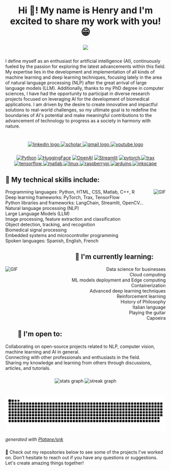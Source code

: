 <h1 align="center">Hi 👋! My name is Henry and I'm excited to share my work with you! 😁</h1>

###

<div align="center">
  <img height="130" src="https://user-images.githubusercontent.com/74038190/241765440-80728820-e06b-4f96-9c9e-9df46f0cc0a5.gif"  />
</div>

###

I define myself as an enthusiast for artificial intelligence (AI), continuously fueled by the passion for exploring the latest advancements within this field. My expertise lies in the development and implementation of all kinds of machine learning and deep learning techniques, focusing lately in the area of natural language processing (NLP) after the great arrival of large language models (LLM). Additionally, thanks to my PhD degree in computer sciences, I have had the opportunity to participat in diverse research projects focused on leveraging AI for the development of biomedical applications. I am driven by the desire to create innovative and impactful solutions to real-world challenges, so my ultimate goal is to redefine the boundaries of AI's potential and make meaningful contributions to the advancement of technology to progress as a society in harmony with nature.

###

<br clear="both">
<div align="center">
  <a href="https://www.linkedin.com/in/henry-areiza-a3692b114/" target="_blank">
    <img src="https://img.shields.io/static/v1?message=LinkedIn&logo=linkedin&label=&color=0077B5&logoColor=white&labelColor=&style=for-the-badge" height="35" alt="linkedin logo"  />
  </a>
  <a href="https://scholar.google.es/citations?user=ZbYnd0cAAAAJ&hl" target="_blank">
    <img src="https://img.shields.io/static/v1?message=Scholar&label=&color=4285F4&logoColor=white&labelColor=&style=for-the-badge" height="35" alt="scholar"  />
  </a>
  <a href="mailto:henryareiza2493@gmail.com" target="_blank">
    <img src="https://img.shields.io/static/v1?message=GMAIL&logo=gmail&label=&color=D14836&logoColor=white&labelColor=&style=for-the-badge" height="35" alt="gmail logo"  />
  </a>
  <a href="https://www.youtube.com/channel/UCbPuDEcfkkhhtJteopKxsXw" target="_blank">
    <img src="https://img.shields.io/static/v1?message=Youtube&logo=youtube&label=&color=FF0000&logoColor=white&labelColor=&style=for-the-badge" height="35" alt="youtube logo"  />
  </a>
</div>

###


<div align="center">
  <a href="https://www.python.org" target="_blank"><img align="center" alt="Python" height ="42px" src="https://raw.githubusercontent.com/rahul-jha98/github_readme_icons/main/language_and_tools/square/python/python.svg"></a>
  <a href="https://huggingface.co" target="_blank"><img align="center" alt="HuggingFace" height ="42px" src="https://cdn-lfs.huggingface.co/repos/96/a2/96a2c8468c1546e660ac2609e49404b8588fcf5a748761fa72c154b2836b4c83/942cad1ccda905ac5a659dfd2d78b344fccfb84a8a3ac3721e08f488205638a0?response-content-disposition=inline%3B+filename*%3DUTF-8%27%27hf-logo.svg%3B+filename%3D%22hf-logo.svg%22%3B&response-content-type=image%2Fsvg%2Bxml&Expires=1707043850&Policy=eyJTdGF0ZW1lbnQiOlt7IkNvbmRpdGlvbiI6eyJEYXRlTGVzc1RoYW4iOnsiQVdTOkVwb2NoVGltZSI6MTcwNzA0Mzg1MH19LCJSZXNvdXJjZSI6Imh0dHBzOi8vY2RuLWxmcy5odWdnaW5nZmFjZS5jby9yZXBvcy85Ni9hMi85NmEyYzg0NjhjMTU0NmU2NjBhYzI2MDllNDk0MDRiODU4OGZjZjVhNzQ4NzYxZmE3MmMxNTRiMjgzNmI0YzgzLzk0MmNhZDFjY2RhOTA1YWM1YTY1OWRmZDJkNzhiMzQ0ZmNjZmI4NGE4YTNhYzM3MjFlMDhmNDg4MjA1NjM4YTA%7EcmVzcG9uc2UtY29udGVudC1kaXNwb3NpdGlvbj0qJnJlc3BvbnNlLWNvbnRlbnQtdHlwZT0qIn1dfQ__&Signature=EBLvMtGLdhhvHLB-Iq%7E3tRmHxFLcWDSxrGdfCnVgYqcz2jC6I47IICUdecim05ZUKCxgJABc18XKo-h4EfcQbbtAvQkSm3NJ1yHpsICqrlBDMnLgCJ6qoEnSkU9tqO6D-AJKvsHxHQG5WYpcvETqHTp5e%7EP7Mi4BgjulkKGgqtjJDvgIg0YFUmuuD%7EhFkGskIWm5OD%7EgGR1YFtbtr3RE2okAIqw3dHUkGG8Gnh8DmWHFOSjDMFcH4DTb9v1SjrintsajAWi6S6VyWp7xklV0Y9y0Cd9WlnGrAReERlb5OyB8ag49sTp4OLiRbEKqBA1GXJHuXN1hFbdVJ7NjLOHcBQ__&Key-Pair-Id=KVTP0A1DKRTAX"></a>
  <a href="https://openai.com" target="_blank"><img align="center" alt="OpenAI" height ="40px" src="https://upload.wikimedia.org/wikipedia/commons/thumb/0/04/ChatGPT_logo.svg/2048px-ChatGPT_logo.svg.png"></a>
  <a href="https://streamlit.io" target="_blank"><img align="center" alt="Streamlit" height ="38px" src="https://seeklogo.com/images/S/streamlit-logo-1A3B208AE4-seeklogo.com.png"></a>
  <a href="https://pytorch.org/" target="_blank"> <img align="center" src="https://raw.githubusercontent.com/rahul-jha98/github_readme_icons/main/language_and_tools/square/pytorch/pytorch.svg" alt="pytorch" height="42px"/> </a>
  <a href="https://github.com/google/trax" target="_blank"> <img align="center" src="https://upload.wikimedia.org/wikipedia/commons/thumb/8/86/Google_JAX_logo.svg/1024px-Google_JAX_logo.svg.png" alt="trax" height="34px"/> </a>
  <a href="https://www.tensorflow.org" target="_blank"> <img align="center" src="https://raw.githubusercontent.com/rahul-jha98/github_readme_icons/main/language_and_tools/square/tensorflow/tensorflow.svg" alt="tensorflow" height="42px"/> </a>
  <a href="https://fr.mathworks.com/products/matlab.html" target="_blank"> <img align="center" src="https://cdn.jsdelivr.net/gh/devicons/devicon/icons/matlab/matlab-original.svg" alt="matlab" height="42px"/> </a>
  <a href="https://www.linux.org/" target="_blank"> <img align="center" src="https://cdn.jsdelivr.net/gh/devicons/devicon/icons/linux/linux-original.svg" alt="linux" height="42px"/> </a> 
  <a href="https://www.raspberrypi.org/" target="_blank"> <img align="center" src="https://cdn.jsdelivr.net/gh/devicons/devicon/icons/raspberrypi/raspberrypi-original.svg" alt="raspberrypi" height="42px"/> </a> 
  <a href="https://www.arduino.cc/" target="_blank"> <img align="center" src="https://cdn.jsdelivr.net/gh/devicons/devicon/icons/arduino/arduino-original.svg" alt="arduino" height="42px"/> </a> 
  <a href="https://inkscape.org/es/" target="_blank"> <img align="center" src="https://cdn.jsdelivr.net/gh/devicons/devicon/icons/inkscape/inkscape-original.svg" alt="inkscape" height="42px"/> </a>
</div>

###


<h2 align="left">🔧 My technical skills include:</h2>

<img align="right" alt="GIF" src="https://user-images.githubusercontent.com/74038190/229223263-cf2e4b07-2615-4f87-9c38-e37600f8381a.gif" height="200px"/>

<p align="left">Programming languages: Python, HTML, CSS, Matlab, C++, R<br>
                Deep learning frameworks: PyTorch, Trax,  TensorFlow<br>
                Python libraries and frameworks: LangChain, Streamlit, OpenCV...<br>
                Natural language processing (NLP)<br>
                Large Language Models (LLM)<br>
                Image processing, feature extraction and classification<br>
                Object detection, tracking, and recognition<br>
                Biomedical signal processing<br>
                Embedded systems and microcontroller programming<br>
                Spoken languages: Spanish, English, French</p>

###


<h2 align="right">🌱 I'm currently learning:</h2>

<img align="left" alt="GIF" src="https://user-images.githubusercontent.com/74038190/212741999-016fddbd-617a-4448-8042-0ecf907aea25.gif" height="200px"/>

<p align="right">Data science for businesses<br>Cloud computing<br>ML models deployment and Edge computing<br>Containerization<br>Advanced deep learning techniques<br>Reinforcement learning<br>History of Philosophy<br>Italian language<br>Playing the guitar<br>Capoeira</p>

###


<h2 align="left">🤝 I'm open to:</h2>

<p align="left">Collaborating on open-source projects related to NLP, computer vision, machine learning and AI in general.<br>Connecting with other professionals and enthusiasts in the field.<br>Sharing my knowledge and learning from others through discussions, articles, and tutorials.</p>

###


<div align="center">
  <img src="https://github-readme-stats.vercel.app/api?username=HenryAreiza&hide_title=false&hide_rank=false&show_icons=true&include_all_commits=true&count_private=true&disable_animations=false&theme=aura&locale=en&hide_border=false" height="150" alt="stats graph"  />
  <img src="https://streak-stats.demolab.com?user=HenryAreiza&locale=en&mode=daily&theme=aura&hide_border=false&border_radius=5" height="150" alt="streak graph"  />
</div>

###


<br clear="both">

<picture>
<!--  <source media="(prefers-color-scheme: light)" srcset="https://raw.githubusercontent.com/HenryAreiza/HenryAreiza/output/github-contribution-grid-snake.svg">-->
  <source media="(prefers-color-scheme: dark)" srcset="https://raw.githubusercontent.com/HenryAreiza/HenryAreiza/output/github-contribution-grid-snake-dark.svg">
  <img alt="github contribution grid snake animation" src="https://raw.githubusercontent.com/HenryAreiza/HenryAreiza/output/github-contribution-grid-snake-dark.svg">
</picture>

_generated with [Platane/snk](https://github.com/Platane/snk)_

###


<p align="left">💼 Check out my repositories below to see some of the projects I've worked on. Don't hesitate to reach out if you have any questions or suggestions. Let's create amazing things together!</p>
